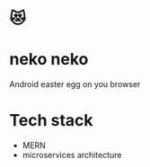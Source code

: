 # 😻

# neko neko

Android easter egg on you browser

# Tech stack

- MERN
- microservices architecture

